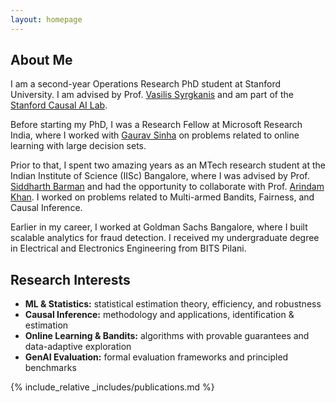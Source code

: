 ```yaml
---
layout: homepage
---
```


## About Me

I am a second-year Operations Research PhD student at Stanford University. I am advised by Prof. [Vasilis Syrgkanis](https://vsyrgkanis.com/) and am part of the [Stanford Causal AI Lab](https://scail.stanford.edu/).

Before starting my PhD, I was a Research Fellow at Microsoft Research India, where I worked with [Gaurav Sinha](https://www.microsoft.com/en-us/research/people/gauravsinha/) on problems related to online learning with large decision sets.

Prior to that, I spent two amazing years as an MTech research student at the Indian Institute of Science (IISc) Bangalore, where I was advised by Prof. [Siddharth Barman](https://www.csa.iisc.ac.in/~barman/) and had the opportunity to collaborate with Prof. [Arindam Khan](https://www.csa.iisc.ac.in/~arindamkhan/). I worked on problems related to Multi-armed Bandits, Fairness, and Causal Inference.

Earlier in my career, I worked at Goldman Sachs Bangalore, where I built scalable analytics for fraud detection. I received my undergraduate degree in Electrical and Electronics Engineering from BITS Pilani.

## Research Interests

- **ML & Statistics:** statistical estimation theory, efficiency, and robustness
- **Causal Inference:** methodology and applications, identification & estimation
- **Online Learning & Bandits:** algorithms with provable guarantees and data-adaptive exploration
- **GenAI Evaluation:** formal evaluation frameworks and principled benchmarks

{% include_relative _includes/publications.md %}
